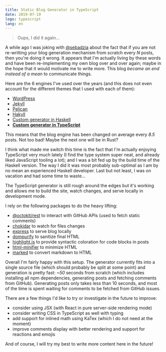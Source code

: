 ```yaml
---
title: Static Blog Generator in TypeScript
date: 2019-07-19
logo: typescript
lang: en
---
```


> Oups, I did it again...

A while ago I was joking with [@sebadzia](https://twitter.com/sebadzia) about
the fact that if you are not re-writting your blog generation mechanism from
scratch every *N* posts, then you're doing it wrong. It appears that I'm
actually living by these words and have been re-implementing my own blog over
and over again; maybe in the hope that it would motivate me to write more. This
blog *became an end instead of a mean* to communicate things.

Here are the 6 engines I've used over the years (and this does not even account
for the different themes that I used with each of them):

* [WordPress](https://wordpress.org/)
* [Jekyll](https://jekyllrb.com/)
* [Pelican](https://blog.getpelican.com/)
* [Hakyll](https://jaspervdj.be/hakyll/)
* [Custom generator in Haskell](https://github.com/remusao/remusao.github.io/tree/diy)
* [**Custom generator in TypeScript**](https://github.com/remusao/remusao.github.io/tree/diy-ts)

This means that the blog engine has been changed on average every *8.5* posts.
Not too bad! Maybe the next one will be in Rust?

I think what made me switch this time is the fact that I'm actually enjoying
TypeScript very much lately (I find the type system super neat, and already
liked JavaScript tooling a lot); and I was a bit fed up by the build time of
the Haskell version. The way I did it was most probably sub-optimal as I am by
no mean an experienced Haskell developer. Last but not least, I was on vacation
and had some time to waste...

The TypeScript generator is still rough around the edges but it's working and
allows me to build the site, watch changes, and serve locally in development
mode.

I rely on the following packages to do the heavy lifting:

* [@octokit/rest](https://www.npmjs.com/package/@octokit/rest) to interact with GitHub APIs (used to fetch static comments)
* [chokidar](https://www.npmjs.com/package/chokidar) to watch for files changes
* [express](https://www.npmjs.com/package/express) to serve blog locally
* [dompurify](https://www.npmjs.com/package/dompurify) to sanitize final HTML
* [highlight.js](https://www.npmjs.com/package/highlight.js) to provide syntactic coloration for code blocks in posts
* [html-minifier](https://www.npmjs.com/package/html-minifier) to minimize HTML
* [marked](https://www.npmjs.com/package/marked) to convert markdown to HTML

Overall I'm fairly happy with this setup. The generator currently fits into a
single source file (which should probably be split at some point) and generation
is pretty fast: *~50* seconds from scratch (which includes installing all npm
dependencies, generating posts and fetching comments from GitHub). Generating
posts only takes less than 10 seconds, and most of the time is spent waiting
for comments to be fetched from GitHub issues.

There are a few things I'd like to try or investigate in the future to improve:

* consider using JSX (with React in pure server-side rendering mode)
* consider writing CSS in TypeScript as well with typing
* add support for inlined math using KaTex (which I do not need at the moment)
* improve comments display with better rendering and support for reactions and emojis

And of course, I will try my best to write more content here in the future!

